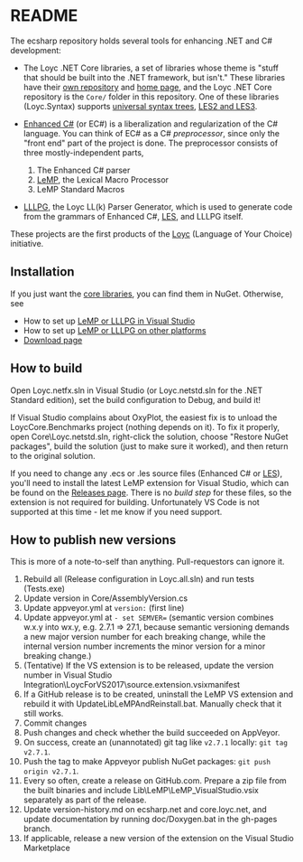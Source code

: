README
======

The ecsharp repository holds several tools for enhancing .NET and C# development:

- The Loyc .NET Core libraries, a set of libraries whose theme is "stuff that 
  should be built into the .NET framework, but isn't." These libraries have their
  [own repository](http://github.com/qwertie/LoycCore) and [home page](http://core.loyc.net),
  and the Loyc .NET Core repository is the `Core/` folder in this repository.
  One of these libraries (Loyc.Syntax) supports [universal syntax trees](http://loyc.net/loyc-trees),
  [LES2 and LES3](http://loyc.net/les).

- [Enhanced C#](http://ecsharp.net) (or EC#) is a liberalization and regularization of the C# language.
  You can think of EC# as a C# _preprocessor_, since only the "front end" part of the project is done.
  The preprocessor consists of three mostly-independent parts,
    1. The Enhanced C# parser
    2. [LeMP](http://ecsharp.net/lemp), the Lexical Macro Processor
    3. LeMP Standard Macros

- [LLLPG](http://ecsharp.net/lllpg), the Loyc LL(k) Parser Generator, which is used 
  to generate code from the grammars of Enhanced C#, [LES](http://loyc.net/les), and 
  LLLPG itself.

These projects are the first products of the [Loyc](http://loyc.net) (Language of Your Choice) initiative.

Installation
------------

If you just want the [core libraries](http://core.loyc.net/), you can find them in NuGet. Otherwise, see

- How to set up [LeMP or LLLPG in Visual Studio](http://ecsharp.net/lemp/install.html)
- How to set up [LeMP or LLLPG on other platforms](http://ecsharp.net/lemp/install.html#on-other-platforms)
- [Download page](https://github.com/qwertie/ecsharp/releases)

How to build
------------

Open Loyc.netfx.sln in Visual Studio (or Loyc.netstd.sln for the .NET Standard edition), set the build configuration to Debug, and build it!

If Visual Studio complains about OxyPlot, the easiest fix is to unload the LoycCore.Benchmarks project (nothing depends on it). To fix it properly, open Core\Loyc.netstd.sln, right-click the solution, choose "Restore NuGet packages", build the solution (just to make sure it worked), and then return to the original solution.

If you need to change any .ecs or .les source files (Enhanced C# or [LES](http://loyc.net/les/)), you'll need to install the latest LeMP extension for Visual Studio, which can be found on the [Releases page](https://github.com/qwertie/ecsharp/releases). There is no _build step_ for these files, so the extension is not required for building. Unfortunately VS Code is not supported at this time - let me know if you need support.

How to publish new versions
---------------------------

This is more of a note-to-self than anything. Pull-requestors can ignore it.

1. Rebuild all (Release configuration in Loyc.all.sln) and run tests (Tests.exe)
2. Update version in Core/AssemblyVersion.cs
3. Update appveyor.yml at `version:` (first line)
4. Update appveyor.yml at `- set SEMVER=` (semantic version combines w.x.y into wx.y, e.g. 2.7.1 => 27.1, because semantic versioning demands a new major version number for each breaking change, while the internal version number increments the minor version for a minor breaking change.)
5. (Tentative) If the VS extension is to be released, update the version number in Visual Studio Integration\LoycForVS2017\source.extension.vsixmanifest
6. If a GitHub release is to be created, uninstall the LeMP VS extension and rebuild it with UpdateLibLeMPAndReinstall.bat. Manually check that it still works.
7. Commit changes
8. Push changes and check whether the build succeeded on AppVeyor.
9. On success, create an (unannotated) git tag like `v2.7.1` locally: `git tag v2.7.1`.
10. Push the tag to make Appveyor publish NuGet packages: `git push origin v2.7.1`.
11. Every so often, create a release on GitHub.com. Prepare a zip file from the built binaries and include Lib\LeMP\LeMP_VisualStudio.vsix separately as part of the release.
12. Update version-history.md on ecsharp.net and core.loyc.net, and update documentation by running doc/Doxygen.bat in the gh-pages branch.
13. If applicable, release a new version of the extension on the Visual Studio Marketplace